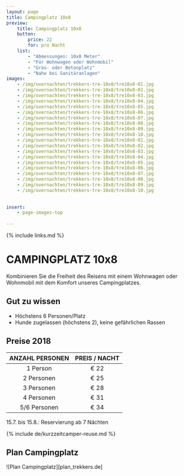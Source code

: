 ```yaml
---
layout: page
title: Campingplatz 10x8
preview: 
    title: Campingplatz 10x8
    button:
        price: 22
        for: pro Nacht
    list:
        - "Abmessungen: 10x8 Meter"
        - "Für Wohnwagen oder Wohnmobil"
        - "Gras- oder Betonplatz"
        - "Nahe bei Sanitäranlagen"
images:
    - /img/overnachten/trekkers-tre-10x8/tre10x8-01.jpg
    - /img/overnachten/trekkers-tre-10x8/tre10x8-02.jpg
    - /img/overnachten/trekkers-tre-10x8/tre10x8-03.jpg
    - /img/overnachten/trekkers-tre-10x8/tre10x8-04.jpg
    - /img/overnachten/trekkers-tre-10x8/tre10x8-05.jpg
    - /img/overnachten/trekkers-tre-10x8/tre10x8-06.jpg
    - /img/overnachten/trekkers-tre-10x8/tre10x8-07.jpg
    - /img/overnachten/trekkers-tre-10x8/tre10x8-08.jpg
    - /img/overnachten/trekkers-tre-10x8/tre10x8-09.jpg
    - /img/overnachten/trekkers-tre-10x8/tre10x8-10.jpg
    - /img/overnachten/trekkers-tre-10x8/tre10x8-01.jpg
    - /img/overnachten/trekkers-tre-10x8/tre10x8-02.jpg
    - /img/overnachten/trekkers-tre-10x8/tre10x8-03.jpg
    - /img/overnachten/trekkers-tre-10x8/tre10x8-04.jpg
    - /img/overnachten/trekkers-tre-10x8/tre10x8-05.jpg
    - /img/overnachten/trekkers-tre-10x8/tre10x8-06.jpg
    - /img/overnachten/trekkers-tre-10x8/tre10x8-07.jpg
    - /img/overnachten/trekkers-tre-10x8/tre10x8-08.jpg
    - /img/overnachten/trekkers-tre-10x8/tre10x8-09.jpg
    - /img/overnachten/trekkers-tre-10x8/tre10x8-10.jpg
    
    
insert:
    - page-images-top
    
---
```

{% include links.md %}

# CAMPINGPLATZ 10x8

Kombinieren Sie die Freiheit des Reisens mit einem Wohnwagen oder Wohnmobil mit dem Komfort unseres Campingplatzes.

## Gut zu wissen

- Höchstens 6 Personen/Platz
- Hunde zugelassen (höchstens 2), keine gefährlichen Rassen

## Preise 2018

ANZAHL PERSONEN | PREIS / NACHT      
:-------------:|:-----------:|
1 Person       |€ 22               
2 Personen     |€ 25                   
3 Personen     |€ 28       
4 Personen     |€ 31             
5/6 Personen   |€ 34       

15.7. bis 15.8.: Reservierung ab 7 Nächten


{% include de/kurzzeitcamper-reuse.md %}


## Plan Campingplatz

![Plan Campingplatz][plan_trekkers.de]
